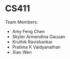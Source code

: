 # CS411

Team Members:
- Amy Feng Chen
- Skyler Armendina Gauuan
- Kruthik Ravishankar
- Pratima K Vaidyanathan
- Xiao Wen
